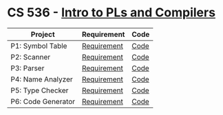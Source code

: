 # CS 536 - [Intro to PLs and Compilers](http://pages.cs.wisc.edu/~loris/cs536/)

| Project            | Requirement                                                  | Code                   |
| ------------------ | ------------------------------------------------------------ | ---------------------- |
| P1: Symbol Table   | [Requirement]([http://pages.cs.wisc.edu/~loris/cs536/asn/p1/p1.html](http://pages.cs.wisc.edu/~loris/cs536/asn/p1/p1.html)) | [Code](p1) |
| P2: Scanner        | [Requirement]([http://pages.cs.wisc.edu/~loris/cs536/asn/p2/p2.html](http://pages.cs.wisc.edu/~loris/cs536/asn/p2/p2.html)) | [Code](p2) |
| P3: Parser         | [Requirement]([http://pages.cs.wisc.edu/~loris/cs536/asn/p3/p3.html](http://pages.cs.wisc.edu/~loris/cs536/asn/p3/p3.html)) | [Code](p3) |
| P4: Name Analyzer  | [Requirement]([http://pages.cs.wisc.edu/~loris/cs536/asn/p4/p4.html](http://pages.cs.wisc.edu/~loris/cs536/asn/p4/p4.html)) | [Code](p4) |
| P5: Type Checker   | [Requirement]([http://pages.cs.wisc.edu/~loris/cs536/asn/p5/p5.html](http://pages.cs.wisc.edu/~loris/cs536/asn/p5/p5.html)) | [Code](p5) |
| P6: Code Generator | [Requirement]([http://pages.cs.wisc.edu/~loris/cs536/asn/p6/p6.html](http://pages.cs.wisc.edu/~loris/cs536/asn/p6/p6.html)) | [Code](p6) |













